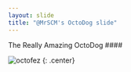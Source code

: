 ```yaml
---
layout: slide
title: "@MrSCM's OctoDog slide"
---
```


The Really Amazing OctoDog ####


![octofez](https://octodex.github.com/images/octofez.png)
{: .center}
